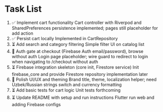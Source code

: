 # Task List

1. ✅ Implement cart functionality
Cart controller with Riverpod and SharedPreferences persistence implemented; pages still placeholder for add action
2. ✅ Persist cart locally
Implemented in CartRepository
3. ⏳ Add search and category filtering
Simple filter UI on catalog list
4. 🔄 Auth gate at checkout (Firebase Auth email/password), browse without auth
Login page placeholder; wire guard to redirect to login when navigating to /checkout without auth
5. ⏳ Firebase integration skeleton (core init, Firestore service)
Init firebase_core and provide Firestore repository implementation later
6. 🔄 Polish UI/UX and theming
Brand title, theme, localization helper; need Uzbek/Russian strings switch and currency formatting
7. ⏳ Add basic tests for cart logic
Unit tests forthcoming
8. ⏳ Update README with setup and run instructions
Flutter run web and adding Firebase configs

